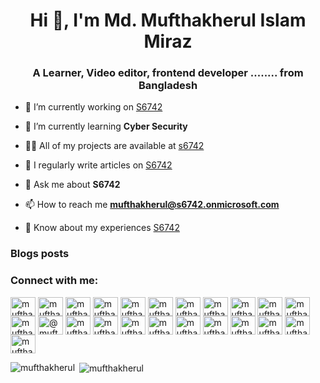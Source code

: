 <h1 align="center">Hi 👋, I'm Md. Mufthakherul Islam Miraz</h1>
<h3 align="center">A Learner, Video editor, frontend developer ........ from Bangladesh</h3>

- 🔭 I’m currently working on [S6742](S6742)

- 🌱 I’m currently learning **Cyber Security**

<!-- - 👯 I’m looking to collaborate on [S6742](S6742)

- 🤝 I’m looking for help with [S6742](S6742) -->

- 👨‍💻 All of my projects are available at <a href="https://s6742.me" target="_blank"><i class="fab fa-telegram"></i>s6742</a>

- 📝 I regularly write articles on [S6742](S6742)

- 💬 Ask me about **S6742**

- 📫 How to reach me **mufthakherul@s6742.onmicrosoft.com**

- 📄 Know about my experiences [S6742](S6742)

### Blogs posts
<!-- BLOG-POST-LIST:START -->
<!-- BLOG-POST-LIST:END -->

<h3 align="left">Connect with me:</h3>
<p align="left">
<a href="https://codepen.io/mufthakherul" target="blank"><img align="center" src="https://raw.githubusercontent.com/rahuldkjain/github-profile-readme-generator/master/src/images/icons/Social/codepen.svg" alt="mufthakherul" height="30" width="40" /></a>
<a href="https://dev.to/mufthakherul" target="blank"><img align="center" src="https://raw.githubusercontent.com/rahuldkjain/github-profile-readme-generator/master/src/images/icons/Social/devto.svg" alt="mufthakherul" height="30" width="40" /></a>
<a href="https://twitter.com/mufthakherul" target="blank"><img align="center" src="https://raw.githubusercontent.com/rahuldkjain/github-profile-readme-generator/master/src/images/icons/Social/twitter.svg" alt="mufthakherul" height="30" width="40" /></a>
<a href="https://linkedin.com/in/mufthakherul" target="blank"><img align="center" src="https://raw.githubusercontent.com/rahuldkjain/github-profile-readme-generator/master/src/images/icons/Social/linked-in-alt.svg" alt="mufthakherul" height="30" width="40" /></a>
<a href="https://stackoverflow.com/users/mufthakherul" target="blank"><img align="center" src="https://raw.githubusercontent.com/rahuldkjain/github-profile-readme-generator/master/src/images/icons/Social/stack-overflow.svg" alt="mufthakherul" height="30" width="40" /></a>
<a href="https://codesandbox.com/mufthakherul" target="blank"><img align="center" src="https://raw.githubusercontent.com/rahuldkjain/github-profile-readme-generator/master/src/images/icons/Social/codesandbox.svg" alt="mufthakherul" height="30" width="40" /></a>
<a href="https://kaggle.com/mufthakherul" target="blank"><img align="center" src="https://raw.githubusercontent.com/rahuldkjain/github-profile-readme-generator/master/src/images/icons/Social/kaggle.svg" alt="mufthakherul" height="30" width="40" /></a>
<a href="https://fb.com/mufthakherul" target="blank"><img align="center" src="https://raw.githubusercontent.com/rahuldkjain/github-profile-readme-generator/master/src/images/icons/Social/facebook.svg" alt="mufthakherul" height="30" width="40" /></a>
<a href="https://instagram.com/mufthakherul" target="blank"><img align="center" src="https://raw.githubusercontent.com/rahuldkjain/github-profile-readme-generator/master/src/images/icons/Social/instagram.svg" alt="mufthakherul" height="30" width="40" /></a>
<a href="https://dribbble.com/mufthakherul" target="blank"><img align="center" src="https://raw.githubusercontent.com/rahuldkjain/github-profile-readme-generator/master/src/images/icons/Social/dribbble.svg" alt="mufthakherul" height="30" width="40" /></a>
<a href="https://www.behance.net/mufthakherul" target="blank"><img align="center" src="https://raw.githubusercontent.com/rahuldkjain/github-profile-readme-generator/master/src/images/icons/Social/behance.svg" alt="mufthakherul" height="30" width="40" /></a>
<a href="https://hashnode.com/mufthakherul" target="blank"><img align="center" src="https://raw.githubusercontent.com/rahuldkjain/github-profile-readme-generator/master/src/images/icons/Social/hashnode.svg" alt="mufthakherul" height="30" width="40" /></a>
<a href="https://medium.com/@mufthakherul" target="blank"><img align="center" src="https://raw.githubusercontent.com/rahuldkjain/github-profile-readme-generator/master/src/images/icons/Social/medium.svg" alt="@mufthakherul" height="30" width="40" /></a>
<a href="https://www.youtube.com/c/mufthakherul" target="blank"><img align="center" src="https://raw.githubusercontent.com/rahuldkjain/github-profile-readme-generator/master/src/images/icons/Social/youtube.svg" alt="mufthakherul" height="30" width="40" /></a>
<a href="https://www.codechef.com/users/mufthakherul" target="blank"><img align="center" src="https://cdn.jsdelivr.net/npm/simple-icons@3.1.0/icons/codechef.svg" alt="mufthakherul" height="30" width="40" /></a>
<a href="https://www.hackerrank.com/mufthakherul" target="blank"><img align="center" src="https://raw.githubusercontent.com/rahuldkjain/github-profile-readme-generator/master/src/images/icons/Social/hackerrank.svg" alt="mufthakherul" height="30" width="40" /></a>
<a href="https://codeforces.com/profile/mufthakherul" target="blank"><img align="center" src="https://raw.githubusercontent.com/rahuldkjain/github-profile-readme-generator/master/src/images/icons/Social/codeforces.svg" alt="mufthakherul" height="30" width="40" /></a>
<a href="https://www.leetcode.com/mufthakherul" target="blank"><img align="center" src="https://raw.githubusercontent.com/rahuldkjain/github-profile-readme-generator/master/src/images/icons/Social/leet-code.svg" alt="mufthakherul" height="30" width="40" /></a>
<a href="https://www.hackerearth.com/mufthakherul" target="blank"><img align="center" src="https://raw.githubusercontent.com/rahuldkjain/github-profile-readme-generator/master/src/images/icons/Social/hackerearth.svg" alt="mufthakherul" height="30" width="40" /></a>
<a href="https://auth.geeksforgeeks.org/user/mufthakherul" target="blank"><img align="center" src="https://raw.githubusercontent.com/rahuldkjain/github-profile-readme-generator/master/src/images/icons/Social/geeks-for-geeks.svg" alt="mufthakherul" height="30" width="40" /></a>
<a href="https://www.topcoder.com/members/mufthakherul" target="blank"><img align="center" src="https://raw.githubusercontent.com/rahuldkjain/github-profile-readme-generator/master/src/images/icons/Social/topcoder.svg" alt="mufthakherul" height="30" width="40" /></a>
<a href="https://discord.gg/mufthakherul" target="blank"><img align="center" src="https://raw.githubusercontent.com/rahuldkjain/github-profile-readme-generator/master/src/images/icons/Social/discord.svg" alt="mufthakherul" height="30" width="40" /></a>
<a href="/mufthakherul" target="blank"><img align="center" src="https://raw.githubusercontent.com/rahuldkjain/github-profile-readme-generator/master/src/images/icons/Social/rss.svg" alt="mufthakherul" height="30" width="40" /></a>
</p>


<p><img align="left" src="https://github-readme-stats.vercel.app/api/top-langs?username=mufthakherul&show_icons=true&locale=en&layout=compact" alt="mufthakherul" /></p>

<p>&nbsp;<img align="center" src="https://github-readme-stats.vercel.app/api?username=mufthakherul&show_icons=true&locale=en" alt="mufthakherul" /></p>

